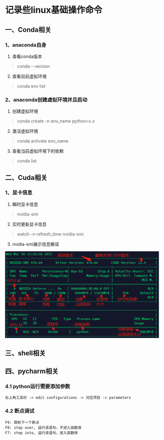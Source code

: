 # 记录些linux基础操作命令
## 一、Conda相关
### 1、anaconda自身
1. 查看conda版本
> conda --version

2. 查看目前虚拟环境
> conda env list

### 2、anaconda创建虚拟环境并且启动
1. 创建虚拟环境
> conda create -n env_name python=x.x

2. 激活虚拟环境
> conda activate env_name

3. 查看当前虚拟环境下的依赖
> conda list

## 二、Cuda相关
### 1、显卡信息
1. 瞬时显卡信息
> nvidia-smi

2. 实时更新显卡信息
> watch -n refresh_time nvidia-smi

3. nvidia-smi展示信息解读

![nvidia列表信息解读图片](nvidia_smi.png "nvidia_info")

## 三、shell相关
## 四、pycharm相关
### 4.1 python运行需要添加参数
```
右上角工具栏 -> edit configurations -> 对应项目 -> parameters
```

### 4.2 断点调试
```
F9: 跳到下一个断点
F8: step over, 运行该语句，不进入函数体
F7: step into, 运行该语句，进入函数体
```